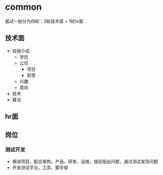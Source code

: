 # common

面试一般分为四轮：3轮技术面 + 1轮hr面

## 技术面

- 自我介绍
  - 学历
  - 公司
    - 项目
    - 职责
  - 兴趣
  - 意向
- 技术
- 算法

## hr面

## 岗位

### 测试开发

- 跟进项目，配合架构，产品，研发，运维，提前指出问题，通过测试发现问题
- 开发测试平台，工具，脚手架
